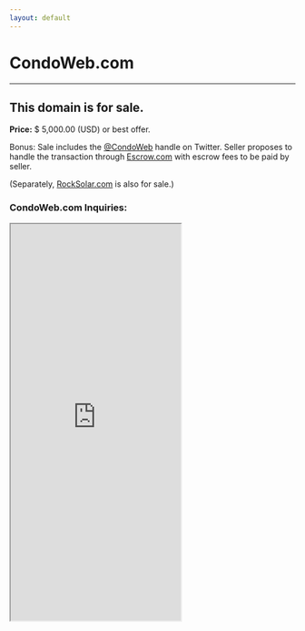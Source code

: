 ```yaml
---
layout: default
---
```

CondoWeb.com
===

<hr>

## This domain is for sale.

<p><strong>Price:</strong> $ 5,000.00 (USD) or best offer.</p>
<p>Bonus: Sale includes the <a href="http://twitter.com/condoweb">@CondoWeb</a> handle on Twitter. Seller proposes to handle the transaction through <a href="https://escrow.com">Escrow.com</a> with escrow fees to be paid by seller.</p>

<p>(Separately, <a href="http://rocksolar.com">RockSolar.com</a> is also for sale.)</p>

### CondoWeb.com Inquiries:

<div class="iframe-wrap">
<iframe height="697" allowTransparency="true" frameborder="2" scrolling="no" class="webform" src="https://wisdomgroup.wufoo.com/embed/s1kxy5mk1q4e7g8/"><a href="https://wisdomgroup.wufoo.com/forms/s1kxy5mk1q4e7g8/">Thanks for asking about CondoWeb.com!</a></iframe>
</div>
